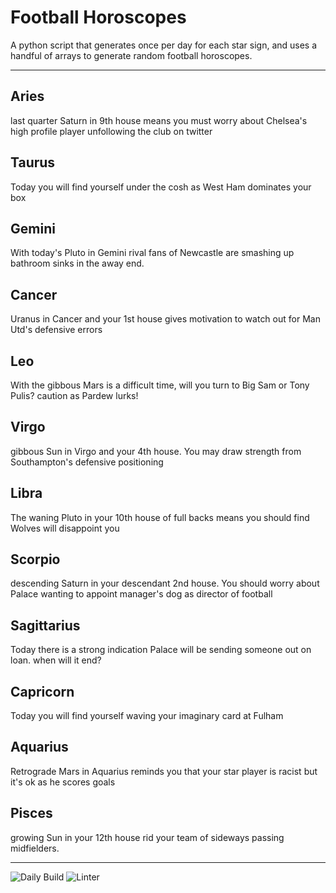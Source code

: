 # Football Horoscopes

A python script that generates once per day for each star sign, and uses a handful of arrays to generate random football horoscopes.

---

<!-- horoscopes_item starts -->
<h2>Aries</h2><p>last quarter Saturn in 9th house means you must worry about Chelsea's high profile player unfollowing the club on twitter</p><h2>Taurus</h2><p>Today you will find yourself under the cosh as West Ham dominates your box</p><h2>Gemini</h2><p>With today's Pluto in Gemini rival fans of Newcastle are smashing up bathroom sinks in the away end.</p><h2>Cancer</h2><p>Uranus in Cancer and your 1st house gives motivation to watch out for Man Utd's defensive errors</p><h2>Leo</h2><p>With the gibbous Mars is a difficult time, will you turn to Big Sam or Tony Pulis? caution as Pardew lurks!</p><h2>Virgo</h2><p>gibbous Sun in Virgo and your 4th house. You may draw strength from Southampton's defensive positioning</p><h2>Libra</h2><p>The waning Pluto in your 10th house of full backs means you should find Wolves will disappoint you</p><h2>Scorpio</h2><p>descending Saturn in your descendant 2nd house. You should worry about Palace wanting to appoint manager's dog as director of football</p><h2>Sagittarius</h2><p>Today there is a strong indication Palace will be sending someone out on loan. when will it end?</p><h2>Capricorn</h2><p>Today you will find yourself waving your imaginary card at Fulham</p><h2>Aquarius</h2><p>Retrograde Mars in Aquarius reminds you that your star player is racist but it's ok as he scores goals</p><h2>Pisces</h2><p>growing Sun in your 12th house rid your team of sideways passing midfielders.</p>
<!-- horoscopes_item ends -->

---

![Daily Build](https://github.com/MatBenfield/horofootball.thechels.uk/workflows/Daily%20Build/badge.svg) ![Linter](https://github.com/MatBenfield/horofootball.thechels.uk/workflows/Linter/badge.svg)
